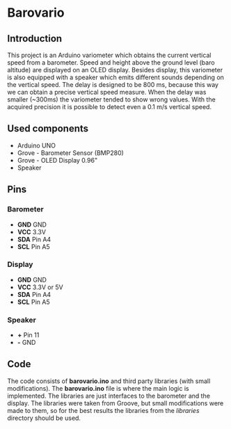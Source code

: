 # Barovario
## Introduction
This project is an Arduino variometer which obtains the current vertical speed from a barometer. Speed and height above the ground level (baro altitude) are displayed on an OLED display. Besides display, this variometer is also equipped with a speaker which emits different sounds depending on the vertical speed. The delay is designed to be 800 ms, because this way we can obtain a precise vertical speed measure. When the delay was smaller (~300ms) the variometer tended to show wrong values. With the acquired precision it is possible to detect even a 0.1 m/s vertical speed.

## Used components
* Arduino UNO
* Grove - Barometer Sensor (BMP280)
* Grove - OLED Display 0.96"
* Speaker

## Pins

### Barometer
* **GND** GND
* **VCC** 3.3V
* **SDA** Pin A4
* **SCL** Pin A5
### Display
* **GND** GND
* **VCC** 3.3V or 5V
* **SDA** Pin A4
* **SCL** Pin A5
### Speaker
* **+** Pin 11
* **-** GND

## Code
The code consists of **barovario.ino** and third party libraries (with small modifications). The **barovario.ino** file is where the main logic is implemented. The libraries are just interfaces to the barometer and the display. The libraries were taken from Groove, but small modifications were made to them, so for the best results the libraries from the *libraries* directory should be used.
